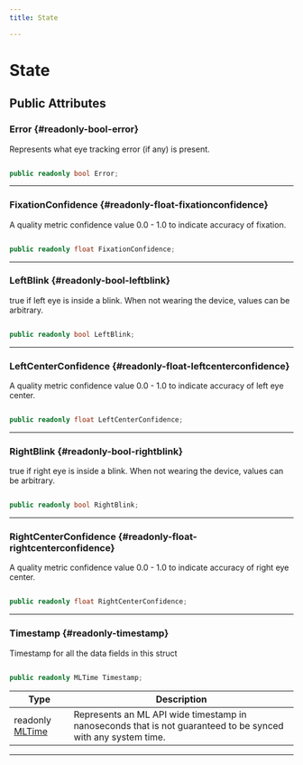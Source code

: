 ```yaml
---
title: State

---
```


# State










## Public Attributes

### Error {#readonly-bool-error}

Represents what eye tracking error (if any) is present. 

```csharp

public readonly bool Error;

```






-----------

### FixationConfidence {#readonly-float-fixationconfidence}

A quality metric confidence value 0.0 - 1.0 to indicate accuracy of fixation. 

```csharp

public readonly float FixationConfidence;

```






-----------

### LeftBlink {#readonly-bool-leftblink}

  true   if left eye is inside a blink. When not wearing the device, values can be arbitrary. 

```csharp

public readonly bool LeftBlink;

```






-----------

### LeftCenterConfidence {#readonly-float-leftcenterconfidence}

A quality metric confidence value 0.0 - 1.0 to indicate accuracy of left eye center. 

```csharp

public readonly float LeftCenterConfidence;

```






-----------

### RightBlink {#readonly-bool-rightblink}

  true   if right eye is inside a blink. When not wearing the device, values can be arbitrary. 

```csharp

public readonly bool RightBlink;

```






-----------

### RightCenterConfidence {#readonly-float-rightcenterconfidence}

A quality metric confidence value 0.0 - 1.0 to indicate accuracy of right eye center. 

```csharp

public readonly float RightCenterConfidence;

```






-----------

### Timestamp {#readonly-timestamp}

Timestamp for all the data fields in this struct 

```csharp

public readonly MLTime Timestamp;

```

| Type | Description  | 
|--|--|
| readonly [MLTime](/versioned_docs/version-22-May-2023/unity-api/api/UnityEngine.XR.MagicLeap/MLTime/UnityEngine.XR.MagicLeap.MLTime.md) | Represents an ML API wide timestamp in nanoseconds that is not guaranteed to be synced with any system time.  |





-----------


